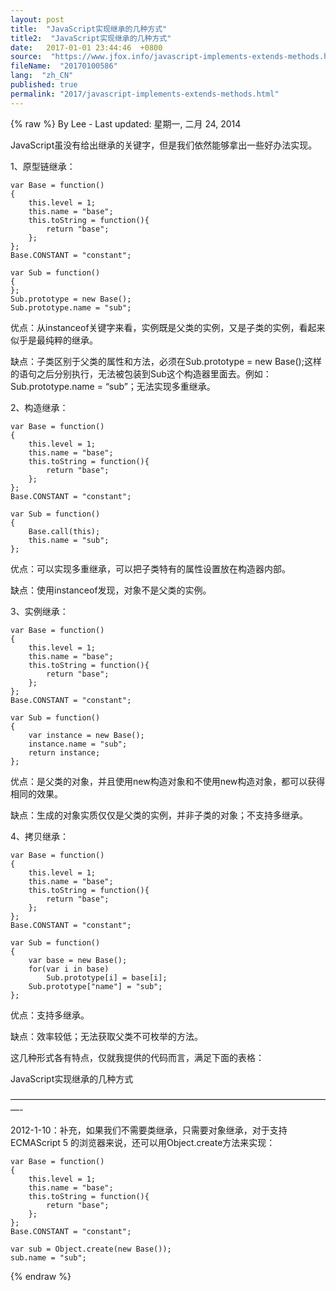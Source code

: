 ```yaml
---
layout: post
title:  "JavaScript实现继承的几种方式"
title2:  "JavaScript实现继承的几种方式"
date:   2017-01-01 23:44:46  +0800
source:  "https://www.jfox.info/javascript-implements-extends-methods.html"
fileName:  "20170100586"
lang:  "zh_CN"
published: true
permalink: "2017/javascript-implements-extends-methods.html"
---
```

{% raw %}
By Lee - Last updated: 星期一, 二月 24, 2014

JavaScript虽没有给出继承的关键字，但是我们依然能够拿出一些好办法实现。

1、原型链继承：

    var Base = function() 
    { 
        this.level = 1; 
        this.name = "base"; 
        this.toString = function(){  
            return "base"; 
        }; 
    }; 
    Base.CONSTANT = "constant"; 
       
    var Sub = function() 
    { 
    }; 
    Sub.prototype = new Base(); 
    Sub.prototype.name = "sub";
    

优点：从instanceof关键字来看，实例既是父类的实例，又是子类的实例，看起来似乎是最纯粹的继承。

缺点：子类区别于父类的属性和方法，必须在Sub.prototype = new Base();这样的语句之后分别执行，无法被包装到Sub这个构造器里面去。例如：Sub.prototype.name = “sub”；无法实现多重继承。

2、构造继承：

    
    var Base = function() 
    { 
        this.level = 1; 
        this.name = "base"; 
        this.toString = function(){  
            return "base"; 
        }; 
    }; 
    Base.CONSTANT = "constant"; 
       
    var Sub = function() 
    { 
        Base.call(this); 
        this.name = "sub"; 
    };
    

优点：可以实现多重继承，可以把子类特有的属性设置放在构造器内部。

缺点：使用instanceof发现，对象不是父类的实例。

3、实例继承：

    
    var Base = function() 
    { 
        this.level = 1; 
        this.name = "base"; 
        this.toString = function(){  
            return "base"; 
        }; 
    }; 
    Base.CONSTANT = "constant"; 
       
    var Sub = function() 
    { 
        var instance = new Base(); 
        instance.name = "sub"; 
        return instance; 
    };
    

优点：是父类的对象，并且使用new构造对象和不使用new构造对象，都可以获得相同的效果。

缺点：生成的对象实质仅仅是父类的实例，并非子类的对象；不支持多继承。

4、拷贝继承：

    
    var Base = function() 
    { 
        this.level = 1; 
        this.name = "base"; 
        this.toString = function(){ 
            return "base"; 
        }; 
    }; 
    Base.CONSTANT = "constant"; 
       
    var Sub = function() 
    { 
        var base = new Base(); 
        for(var i in base) 
            Sub.prototype[i] = base[i];  
        Sub.prototype["name"] = "sub"; 
    };
    

优点：支持多继承。

缺点：效率较低；无法获取父类不可枚举的方法。

这几种形式各有特点，仅就我提供的代码而言，满足下面的表格：

JavaScript实现继承的几种方式

—————————————————————————————————————-

2012-1-10：补充，如果我们不需要类继承，只需要对象继承，对于支持 ECMAScript 5 的浏览器来说，还可以用Object.create方法来实现：

    
    var Base = function() 
    { 
        this.level = 1; 
        this.name = "base"; 
        this.toString = function(){ 
            return "base"; 
        }; 
    }; 
    Base.CONSTANT = "constant"; 
       
    var sub = Object.create(new Base());  
    sub.name = "sub";
{% endraw %}